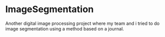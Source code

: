 # ImageSegmentation
Another digital image processing project where my team and i tried to do image segmentation using a method based on a journal.
